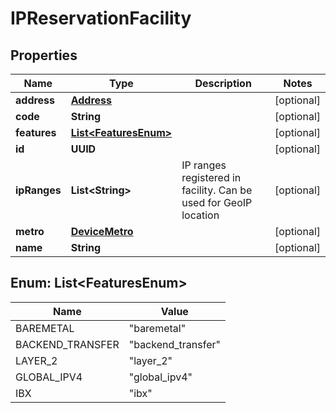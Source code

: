 

# IPReservationFacility


## Properties

| Name | Type | Description | Notes |
|------------ | ------------- | ------------- | -------------|
|**address** | [**Address**](Address.md) |  |  [optional] |
|**code** | **String** |  |  [optional] |
|**features** | [**List&lt;FeaturesEnum&gt;**](#List&lt;FeaturesEnum&gt;) |  |  [optional] |
|**id** | **UUID** |  |  [optional] |
|**ipRanges** | **List&lt;String&gt;** | IP ranges registered in facility. Can be used for GeoIP location |  [optional] |
|**metro** | [**DeviceMetro**](DeviceMetro.md) |  |  [optional] |
|**name** | **String** |  |  [optional] |



## Enum: List&lt;FeaturesEnum&gt;

| Name | Value |
|---- | -----|
| BAREMETAL | &quot;baremetal&quot; |
| BACKEND_TRANSFER | &quot;backend_transfer&quot; |
| LAYER_2 | &quot;layer_2&quot; |
| GLOBAL_IPV4 | &quot;global_ipv4&quot; |
| IBX | &quot;ibx&quot; |




